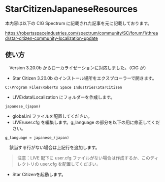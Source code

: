 # StarCitizenJapaneseResources

本内容は以下の CIG Spectrum に記載された記事を元に記載しております。  

https://robertsspaceindustries.com/spectrum/community/SC/forum/1/thread/star-citizen-community-localization-update

## 使い方

　Version 3.20.0b からローカライゼーションに対応しました。（CIG が）  

+ Star Citizen 3.20.0b のインストール場所をエクスプローラーで開きます。
```
C:\Program Files\Roberts Space Industries\StarCitizen
```
+ LIVE\data\Localization にフォルダーを作成します。
```
japanese_(japan)
```
+ global.ini ファイルを配置してください。  
+ LIVE\user.cfg を編集します。g_language の部分を以下の用に修正してください。
```
g_language = japanese_(japan)
```
　該当する行がない場合は上記行を追加します。  

> 注意：LIVE 配下に user.cfg ファイルがない場合は作成するか、このディレクトリの user.cfg を配置してください。

+ Star Citizenを起動します。
